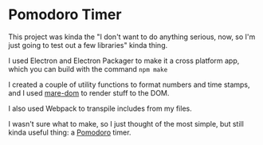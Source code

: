 # Pomodoro Timer

This project was kinda the "I don't want to do anything serious, now, so I'm just going to test out a few libraries" kinda thing.

I used Electron and Electron Packager to make it a cross platform app, which you can build with the command `npm make`

I created a couple of utility functions to format numbers and time stamps, and I used [mare-dom](https://npmjs.org/mare-dom) to render stuff to the DOM.

I also used Webpack to transpile includes from my files.

I wasn't sure what to make, so I just thought of the most simple, but still kinda useful thing: a [Pomodoro](https://cirillocompany.de/pages/pomodoro-technique) timer.